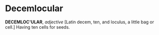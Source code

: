 # Decemlocular

**DECEMLOC'ULAR**, _adjective_ \[Latin decem, ten, and loculus, a little bag or cell.\] Having ten cells for seeds.